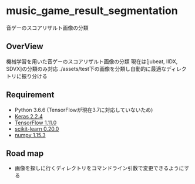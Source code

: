 # music_game_result_segmentation
音ゲーのスコアリザルト画像の分類
## OverView
機械学習を用いた音ゲーのスコアリザルト画像の分類
現在は[jubeat, IIDX, SDVX]の分類のみ対応
./assets/test下の画像を分類し自動的に最適なディレクトリに振り分ける

## Requirement
- Python 3.6.6 (TensorFlowが現在3.7に対応していないため)
- <a href="https://keras.io/ja/">Keras 2.2.4</a>
- <a href="https://www.tensorflow.org/?hl=ja">TensorFlow 1.11.0</a>
- <a href="https://scikit-learn.org/stable/">scikit-learn 0.20.0</a>
- <a href="http://www.numpy.org/">numpy 1.15.3</a>

## Road map
- 画像を探しに行くディレクトリをコマンドライン引数で変更できるようにする
